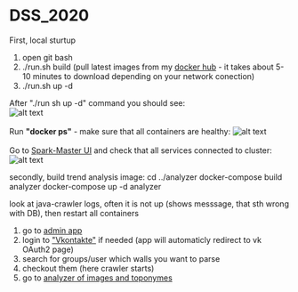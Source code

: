 # DSS_2020
First, local sturtup
1. open git bash
2. ./run.sh build (pull latest images from my [docker hub](https://hub.docker.com/u/hronosf) - it takes about 5-10 minutes to download depending on your network conection) 
3. ./run.sh up -d

After "./run sh up -d" command you should see: <br>
![alt text](./util/readme-data/startup.png)<br><br>
Run **"docker ps"** - make sure that all containers are healthy:
![alt text](./util/readme-data/docker.png)<br><br>
Go to [Spark-Master UI](http://localhost:8080) and check that all services connected to cluster:<br>
![alt text](./util/readme-data/spark.png)

secondly, build trend analysis image:
	cd ../analyzer
	docker-compose build analyzer
	docker-compose up -d analyzer

look at java-crawler logs, often it is not up (shows messsage, that sth wrong with DB), then restart all containers

1. go to [admin app](http://localhost:4201)
2. login to ["Vkontakte"](https://vk.com) if needed (app will automaticly redirect to vk OAuth2 page)
3. search for groups/user which walls you want to parse
4. checkout them (here crawler starts)
5. go to [analyzer of images and toponymes](http://localhost:4000)
